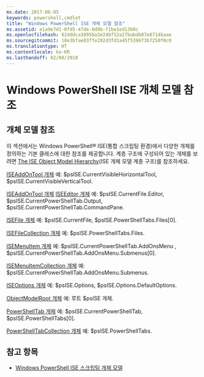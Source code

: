 ```yaml
---
ms.date: 2017-06-05
keywords: powershell,cmdlet
title: "Windows PowerShell ISE 개체 모델 참조"
ms.assetid: e1a9e7d1-0fd5-47de-8d9b-f1be1ed13b0c
ms.openlocfilehash: 624ddca3895ba3e24bf52a27babdb07e8714baae
ms.sourcegitcommit: 18e3bfae83ffe282d3fd1a45f5386f3b7250f0c0
ms.translationtype: HT
ms.contentlocale: ko-KR
ms.lasthandoff: 02/08/2018
---
```

# <a name="windows-powershell-ise-object-model-reference"></a>Windows PowerShell ISE 개체 모델 참조
  
## <a name="object-model-reference"></a>개체 모델 참조
 이 섹션에서는 Windows PowerShell® ISE(통합 스크립팅 환경)에서 다양한 개체를 정의하는 기본 클래스에 대한 참조를 제공합니다. 계층 구조에 구성되어 있는 개체를 보려면 [The ISE Object Model Hierarchy](The-ISE-Object-Model-Hierarchy.md)(ISE 개체 모델 계층 구조)를 참조하세요.

 [ISEAddOnTool 개체](The-ISEAddOnTool-Object.md) 예: $psISE.CurrentVisibleHorizontalTool, $psISE.CurrentVisibleVerticalTool.

 [ISEAddOnTool 개체](The-ISEAddOnTool-Object.md) [ISEEditor 개체](The-ISEEditor-Object.md) 예: $psISE.CurrentFile.Editor, $psISE.CurrentPowerShellTab.Output, $psISE.CurrentPowerShellTab.CommandPane.

 [ISEFile 개체](The-ISEFile-Object.md) 예: $psISE.CurrentFile, $psISE.PowerShellTabs.Files\[0\].

 [ISEFileCollection 개체](The-ISEFileCollection-Object.md) 예: $psISE.PowerShellTabs.Files.

 [ISEMenuItem 개체](The-ISEMenuItem-Object.md) 예: $psISE.CurrentPowerShellTab.AddOnsMenu , $psISE.CurrentPowerShellTab.AddOnsMenu.Submenus\[0\].

 [ISEMenuItemCollection 개체](The-ISEMenuItemCollection-Object.md) 예: $psISE.CurrentPowerShellTab.AddOnsMenu.Submenus.

 [ISEOptions 개체](The-ISEOptions-Object.md) 예: $psISE.Options, $psISE.Options.DefaultOptions.

 [ObjectModelRoot 개체](The-ObjectModelRoot-Object.md) 예: 루트 $psISE 개체.

 [PowerShellTab 개체](The-PowerShellTab-Object.md) 예: $psISE.CurrentPowerShellTab, $psISE.PowerShellTabs\[0\].

 [PowerShellTabCollection 개체](The-PowerShellTabCollection-Object.md) 예: $psISE.PowerShellTabs.

## <a name="see-also"></a>참고 항목
- [Windows PowerShell ISE 스크립팅 개체 모델](The-Windows-PowerShell-ISE-Scripting-Object-Model.md)

